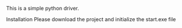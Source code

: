 This is a simple python driver.

Installation
Please download the project and initialize the start.exe file
